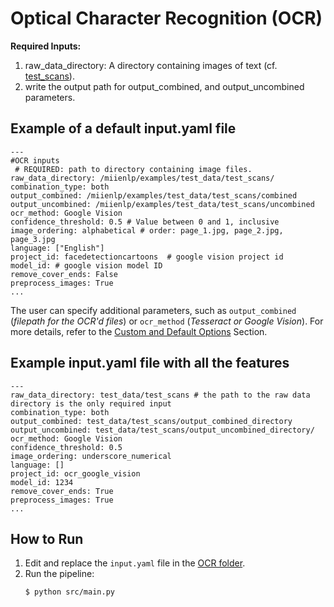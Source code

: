 # Optical Character Recognition (OCR)

**Required Inputs:**
1. raw_data_directory: A directory containing images of text (cf. [test_scans](https://github.com/miielab/miienlp/tree/main/examples/test_data/test_scans)).
2. write the output path for output_combined, and output_uncombined parameters. 

## Example of a default input.yaml file

```
---
#OCR inputs
 # REQUIRED: path to directory containing image files. 
raw_data_directory: /miienlp/examples/test_data/test_scans/ 
combination_type: both
output_combined: /miienlp/examples/test_data/test_scans/combined   
output_uncombined: /miienlp/examples/test_data/test_scans/uncombined
ocr_method: Google Vision 
confidence_threshold: 0.5 # Value between 0 and 1, inclusive
image_ordering: alphabetical # order: page_1.jpg, page_2.jpg, page_3.jpg
language: ["English"]
project_id: facedetectioncartoons  # google vision project id
model_id: # google vision model ID
remove_cover_ends: False
preprocess_images: True
...
```

The user can specify additional parameters, such as `output_combined` (*filepath for the OCR'd files*) or `ocr_method` (*Tesseract or Google Vision*). For more details, refer to the [Custom and Default Options](https://github.com/miielab/miienlp/blob/main/documentation/developer_documentation/ocr.md) Section.


## Example input.yaml file with all the features
```
---
raw_data_directory: test_data/test_scans # the path to the raw data directory is the only required input
combination_type: both 
output_combined: test_data/test_scans/output_combined_directory
output_uncombined: test_data/test_scans/output_uncombined_directory/
ocr_method: Google Vision
confidence_threshold: 0.5
image_ordering: underscore_numerical
language: []
project_id: ocr_google_vision
model_id: 1234
remove_cover_ends: True
preprocess_images: True
...
```


## How to Run

1. Edit and replace the `input.yaml` file in the [OCR folder](https://github.com/miielab/miienlp/tree/main/miienlp/ocr/input_yamls).
2. Run the pipeline:
    ```
    $ python src/main.py
    ```




